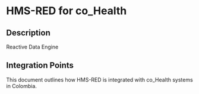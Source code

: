 # HMS-RED for co_Health

## Description

Reactive Data Engine

## Integration Points

This document outlines how HMS-RED is integrated with co_Health systems in Colombia.
